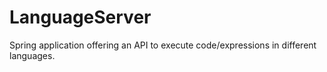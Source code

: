 # LanguageServer

Spring application offering an API to execute code/expressions in different languages.